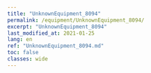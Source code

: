 ```yaml
---
title: "UnknownEquipment_8094"
permalink: /equipment/UnknownEquipment_8094/
excerpt: "UnknownEquipment_8094"
last_modified_at: 2021-01-25
lang: en
ref: "UnknownEquipment_8094.md"
toc: false
classes: wide
---
```


